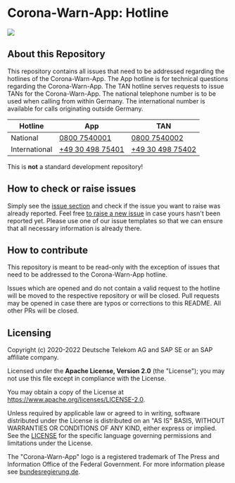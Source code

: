 # Corona-Warn-App: Hotline

<a href="https://github.com/corona-warn-app/cwa-hotline/issues" title="Open Issues"><img src="https://img.shields.io/github/issues/corona-warn-app/cwa-hotline"></a>

## About this Repository
This repository contains all issues that need to be addressed regarding the hotlines of the Corona-Warn-App. The App hotline is for technical questions regarding the Corona-Warn-App. The TAN hotline serves requests to issue TANs for the Corona-Warn-App. The national telephone number is to be used when calling from within Germany. The international number is available for calls originating outside Germany.

Hotline | App | TAN
--- | --- | ---
National | [0800 7540001](tel:08007540001) | [0800 7540002](tel:08007540002)
International | [+49 30 498 75401](tel:+493049875401) | [+49 30 498 75402](tel:+493049875402)

This is **not** a standard development repository!

## How to check or raise issues
Simply see the [issue section](https://github.com/corona-warn-app/cwa-hotline/issues) and check if the issue you want to raise was already reported. Feel free [to raise a new issue](https://github.com/corona-warn-app/cwa-hotline/issues/new/choose) in case yours hasn't been reported yet. Please use one of our issue templates so that we can ensure that all necessary information is already there.

## How to contribute  
This repository is meant to be read-only with the exception of issues that need to be addressed to the Corona-Warn-App hotline. 

Issues which are opened and do not contain a valid request to the hotline will be moved to the respective repository or will be closed. Pull requests may be opened in case there are typos or corrections to this README. All other PRs will be closed.

## Licensing

Copyright (c) 2020-2022 Deutsche Telekom AG and SAP SE or an SAP affiliate company.

Licensed under the **Apache License, Version 2.0** (the "License"); you may not use this file except in compliance with the License.

You may obtain a copy of the License at https://www.apache.org/licenses/LICENSE-2.0.

Unless required by applicable law or agreed to in writing, software distributed under the License is distributed on an "AS IS" BASIS, WITHOUT WARRANTIES OR CONDITIONS OF ANY KIND, either express or implied. See the [LICENSE](./LICENSE) for the specific language governing permissions and limitations under the License.

The "Corona-Warn-App" logo is a registered trademark of The Press and Information Office of the Federal Government. For more information please see [bundesregierung.de](https://www.bundesregierung.de/breg-en/federal-government/federal-press-office).
